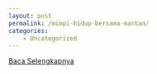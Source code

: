 ```yaml
---
layout: post
permalink: /mimpi-hidup-bersama-mantan/
categories:
    - Uncategorized
---
```


[Baca Selengkapnya](/03)